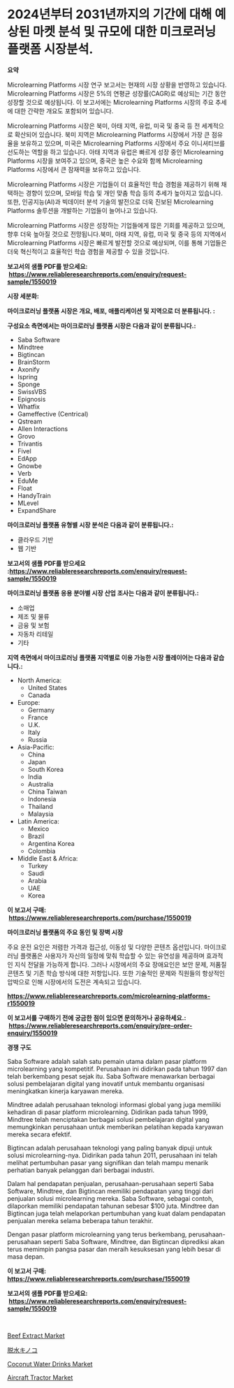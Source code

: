 <p><h1>2024년부터 2031년까지의 기간에 대해 예상된 마켓 분석 및 규모에 대한 미크로러닝 플랫폼 시장분석.</h1></p><p><strong>요약</strong></p>
<p><p>Microlearning Platforms 시장 연구 보고서는 현재의 시장 상황을 반영하고 있습니다. Microlearning Platforms 시장은 5%의 연평균 성장률(CAGR)로 예상되는 기간 동안 성장할 것으로 예상됩니다. 이 보고서에는 Microlearning Platforms 시장의 주요 추세에 대한 간략한 개요도 포함되어 있습니다.</p><p>Microlearning Platforms 시장은 북미, 아태 지역, 유럽, 미국 및 중국 등 전 세계적으로 확산되어 있습니다. 북미 지역은 Microlearning Platforms 시장에서 가장 큰 점유율을 보유하고 있으며, 미국은 Microlearning Platforms 시장에서 주요 이니셔티브를 선도하는 역할을 하고 있습니다. 아태 지역과 유럽은 빠르게 성장 중인 Microlearning Platforms 시장을 보여주고 있으며, 중국은 높은 수요와 함께 Microlearning Platforms 시장에서 큰 잠재력을 보유하고 있습니다.</p><p>Microlearning Platforms 시장은 기업들이 더 효율적인 학습 경험을 제공하기 위해 채택하는 경향이 있으며, 모바일 학습 및 개인 맞춤 학습 등의 추세가 높아지고 있습니다. 또한, 인공지능(AI)과 빅데이터 분석 기술의 발전으로 더욱 진보된 Microlearning Platforms 솔루션을 개발하는 기업들이 늘어나고 있습니다.</p><p>Microlearning Platforms 시장은 성장하는 기업들에게 많은 기회를 제공하고 있으며, 향후 더욱 높아질 것으로 전망됩니다.북미, 아태 지역, 유럽, 미국 및 중국 등의 지역에서 Microlearning Platforms 시장은 빠르게 발전할 것으로 예상되며, 이를 통해 기업들은 더욱 혁신적이고 효율적인 학습 경험을 제공할 수 있을 것입니다.</p></p>
<p><strong>보고서의 샘플 PDF를 받으세요: &nbsp;<a href="https://www.reliableresearchreports.com/enquiry/request-sample/1550019">https://www.reliableresearchreports.com/enquiry/request-sample/1550019</a></strong></p>
<p><strong>시장 세분화:</strong></p>
<p><strong> 마이크로러닝 플랫폼 시장은 개요, 배포, 애플리케이션 및 지역으로 더 분류됩니다. :</strong></p>
<p><strong>구성요소 측면에서는 마이크로러닝 플랫폼 시장은 다음과 같이 분류됩니다.:</strong></p>
<p><ul><li>Saba Software</li><li>Mindtree</li><li>Bigtincan</li><li>BrainStorm</li><li>Axonify</li><li>Ispring</li><li>Sponge</li><li>SwissVBS</li><li>Epignosis</li><li>Whatfix</li><li>Gameffective (Centrical)</li><li>Qstream</li><li>Allen Interactions</li><li>Grovo</li><li>Trivantis</li><li>Fivel</li><li>EdApp</li><li>Gnowbe</li><li>Verb</li><li>EduMe</li><li>Float</li><li>HandyTrain</li><li>MLevel</li><li>ExpandShare</li></ul></p>
<p><strong> 마이크로러닝 플랫폼 유형별 시장 분석은 다음과 같이 분류됩니다.:</strong></p>
<p><ul><li>클라우드 기반</li><li>웹 기반</li></ul></p>
<p><strong>보고서의 샘플 PDF를 받으세요 :<a href="https://www.reliableresearchreports.com/enquiry/request-sample/1550019">https://www.reliableresearchreports.com/enquiry/request-sample/1550019</a></strong></p>
<p><strong> 마이크로러닝 플랫폼 응용 분야별 시장 산업 조사는 다음과 같이 분류됩니다.:</strong></p>
<p><ul><li>소매업</li><li>제조 및 물류</li><li>금융 및 보험</li><li>자동차 리테일</li><li>기타</li></ul></p>
<p><strong>지역 측면에서 마이크로러닝 플랫폼 지역별로 이용 가능한 시장 플레이어는 다음과 같습니다.:</strong></p>
<p><ul>
    <li>
        North America:
        <ul>
            <li>United States</li>
            <li>Canada</li>
        </ul>
    </li>
    <li>
        Europe:
        <ul>
            <li>Germany</li>
            <li>France</li>
            <li>U.K.</li>
            <li>Italy</li>
            <li>Russia</li>
        </ul>
    </li>
    <li>
        Asia-Pacific:
        <ul>
            <li>China</li>
            <li>Japan</li>
            <li>South Korea</li>
            <li>India</li>
            <li>Australia</li>
            <li>China Taiwan</li>
            <li>Indonesia</li>
            <li>Thailand</li>
            <li>Malaysia</li>
        </ul>
    </li>
    <li>
        Latin America:
        <ul>
            <li>Mexico</li>
            <li>Brazil</li>
            <li>Argentina Korea</li>
            <li>Colombia</li>
        </ul>
    </li>
    <li>
        Middle East & Africa:
        <ul>
            <li>Turkey</li>
            <li>Saudi</li>
            <li>Arabia</li>
            <li>UAE</li>
            <li>Korea</li>
        </ul>
    </li>
    </ul></p>
<p><strong>이 보고서 구매: &nbsp;<a href="https://www.reliableresearchreports.com/purchase/1550019">https://www.reliableresearchreports.com/purchase/1550019</a></strong></p>
<p><strong>마이크로러닝 플랫폼의 주요 동인 및 장벽 시장</strong></p>
<p><p>주요 운전 요인은 저렴한 가격과 접근성, 이동성 및 다양한 콘텐츠 옵션입니다. 마이크로러닝 플랫폼은 사용자가 자신의 일정에 맞춰 학습할 수 있는 유연성을 제공하며 효과적인 지식 전달을 가능하게 합니다. 그러나 시장에서의 주요 장애요인은 보안 문제, 저품질 콘텐츠 및 기존 학습 방식에 대한 저항입니다. 또한 기술적인 문제와 직원들의 항상적인 압박으로 인해 시장에서의 도전은 계속되고 있습니다.</p></p>
<p><strong><a href="https://www.reliableresearchreports.com/microlearning-platforms-r1550019">https://www.reliableresearchreports.com/microlearning-platforms-r1550019</a></strong></p>
<p><strong>이 보고서를 구매하기 전에 궁금한 점이 있으면 문의하거나 공유하세요.: &nbsp;<a href="https://www.reliableresearchreports.com/enquiry/pre-order-enquiry/1550019">https://www.reliableresearchreports.com/enquiry/pre-order-enquiry/1550019</a></strong></p>
<p><strong>경쟁 구도</strong></p>
<p><p>Saba Software adalah salah satu pemain utama dalam pasar platform microlearning yang kompetitif. Perusahaan ini didirikan pada tahun 1997 dan telah berkembang pesat sejak itu. Saba Software menawarkan berbagai solusi pembelajaran digital yang inovatif untuk membantu organisasi meningkatkan kinerja karyawan mereka.</p><p>Mindtree adalah perusahaan teknologi informasi global yang juga memiliki kehadiran di pasar platform microlearning. Didirikan pada tahun 1999, Mindtree telah menciptakan berbagai solusi pembelajaran digital yang memungkinkan perusahaan untuk memberikan pelatihan kepada karyawan mereka secara efektif.</p><p>Bigtincan adalah perusahaan teknologi yang paling banyak dipuji untuk solusi microlearning-nya. Didirikan pada tahun 2011, perusahaan ini telah melihat pertumbuhan pasar yang signifikan dan telah mampu menarik perhatian banyak pelanggan dari berbagai industri.</p><p>Dalam hal pendapatan penjualan, perusahaan-perusahaan seperti Saba Software, Mindtree, dan Bigtincan memiliki pendapatan yang tinggi dari penjualan solusi microlearning mereka. Saba Software, sebagai contoh, dilaporkan memiliki pendapatan tahunan sebesar $100 juta. Mindtree dan Bigtincan juga telah melaporkan pertumbuhan yang kuat dalam pendapatan penjualan mereka selama beberapa tahun terakhir.</p><p>Dengan pasar platform microlearning yang terus berkembang, perusahaan-perusahaan seperti Saba Software, Mindtree, dan Bigtincan diprediksi akan terus memimpin pangsa pasar dan meraih kesuksesan yang lebih besar di masa depan.</p></p>
<p><strong>이 보고서 구매: &nbsp; <a href="https://www.reliableresearchreports.com/purchase/1550019">https://www.reliableresearchreports.com/purchase/1550019</a></strong></p>
<p><strong>보고서의 샘플 PDF를 받으세요: &nbsp;<a href="https://www.reliableresearchreports.com/enquiry/request-sample/1550019">https://www.reliableresearchreports.com/enquiry/request-sample/1550019</a></strong><strong></strong></p>
<p>&nbsp;</p>
<p><p><a href="https://github.com/bobicer/Market-Research-Report-List-2/blob/main/beef-extract-market.md">Beef Extract Market</a></p><p><a href="https://github.com/xnljig2898992/Market-Research-Report-List-1/blob/main/181305818446.md">脱水キノコ</a></p><p><a href="https://github.com/timeliteaut/Market-Research-Report-List-2/blob/main/coconut-water-drinks-market.md">Coconut Water Drinks Market</a></p><p><a href="https://issuu.com/reportprime-2/docs/aircraft-tractor-market-size-2030.pptx">Aircraft Tractor Market</a></p></p>